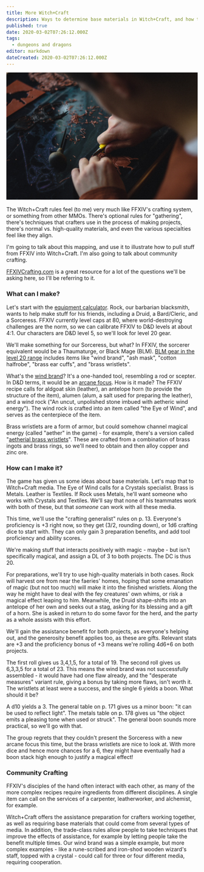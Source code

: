 ```yaml
---
title: More Witch+Craft
description: Ways to determine base materials in Witch+Craft, and how to team up
published: true
date: 2020-03-02T07:26:12.000Z
tags:
  - dungeons and dragons
editor: markdown
dateCreated: 2020-03-02T07:26:12.000Z
---
```


![Featured Image](more-witch-craft.jpg)

The Witch+Craft rules feel (to me) very much like FFXIV's crafting system, or something from other MMOs. There's optional rules for "gathering", there's techniques that crafters use in the process of making projects, there's normal vs. high-quality materials, and even the various specialties feel like they align.

I'm going to talk about this mapping, and use it to illustrate how to pull stuff from FFXIV into Witch+Craft. I'm also going to talk about community crafting.

[FFXIVCrafting.com](https://ffxivcrafting.com/) is a great resource for a lot of the questions we'll be asking here, so I'll be referring to it.

### What can I make?

Let's start with the [equipment calculator](https://ffxivcrafting.com/equipment). Rock, our barbarian blacksmith, wants to help make stuff for his friends, including a Druid, a Bard/Cleric, and a Sorceress. FFXIV currently level caps at 80, where world-destroying challenges are the norm, so we can calibrate FFXIV to D&D levels at about 4:1. Our characters are D&D level 5, so we'll look for level 20 gear.

We'll make something for our Sorceress, but what? In FFXIV, the sorcerer equivalent would be a Thaumaturge, or Black Mage (BLM). [BLM gear in the level 20 range](https://ffxivcrafting.com/equipment/list?BLM:20:1:1:0) includes items like "wind brand", "ash mask", "cotton halfrobe", "brass ear cuffs", and "brass wristlets".

What's the [wind brand](https://ffxiv.gamerescape.com/wiki/Wind_Brand)? It's a one-handed tool, resembling a rod or scepter. In D&D terms, it would be an [arcane focus](https://www.dndbeyond.com/equipment/arcane-focus). How is it made? The FFXIV recipe calls for aldgoat skin (leather), an antelope horn (to provide the structure of the item), alumen (alum, a salt used for preparing the leather), and a wind rock ("An uncut, unpolished stone imbued with aetheric wind energy"). The wind rock is crafted into an item called "the Eye of Wind", and serves as the centerpiece of the item.

Brass wristlets are a form of armor, but could somehow channel magical energy (called "aether" in the game) - for example, there's a version called "[aetherial brass wristlets](https://ffxiv.gamerescape.com/wiki/Aetherial_Brass_Wristlets)". These are crafted from a combination of brass ingots and brass rings, so we'll need to obtain and then alloy copper and zinc ore.

### How can I make it?

The game has given us some ideas about base materials. Let's map that to Witch+Craft media. The Eye of Wind calls for a Crystals specialist. Brass is Metals. Leather is Textiles. If Rock uses Metals, he'll want someone who works with Crystals and Textiles. We'll say that none of his teammates work with both of these, but that _someone_ can work with all these media.

This time, we'll use the "crafting generalist" rules on p. 13. Everyone's proficiency is +3 right now, so they get (3/2, rounding down), or 1d6 crafting dice to start with. They can only gain 3 preparation benefits, and add tool proficiency and ability scores.

We're making stuff that interacts positively with magic - maybe - but isn't specifically magical, and assign a DL of 3 to both projects. The DC is thus 20.

For preparations, we'll try to use high-quality materials in both cases. Rock will harvest ore from near the faeries' homes, hoping that some emanation of magic (but not too much) will make it into the finished wristlets. Along the way he might have to deal with the fey creatures' own whims, or risk a magical effect leaping to him. Meanwhile, the Druid shape-shifts into an antelope of her own and seeks out a stag, asking for its blessing and a gift of a horn. She is asked in return to do some favor for the herd, and the party as a whole assists with this effort.

We'll gain the assistance benefit for both projects, as everyone's helping out, and the generosity benefit applies too, as these are gifts. Relevant stats are +3 and the proficiency bonus of +3 means we're rolling 4d6+6 on both projects.

The first roll gives us 3,4,1,5, for a total of 19. The second roll gives us 6,3,3,5 for a total of 23. This means the wind brand was not successfully assembled - it would have had one flaw already, and the "desperate measures" variant rule, giving a bonus by taking more flaws, isn't worth it. The wristlets at least were a success, and the single 6 yields a boon. What should it be?

A d10 yields a 3. The general table on p. 171 gives us a minor boon: "it can be used to reflect light". The metals table on p. 178 gives us "the object emits a pleasing tone when used or struck". The general boon sounds more practical, so we'll go with that.

The group regrets that they couldn't present the Sorceress with a new arcane focus this time, but the brass wristlets are nice to look at. With more dice and hence more chances for a 6, they might have eventually had a boon stack high enough to justify a magical effect!

### Community Crafting

FFXIV's disciples of the hand often interact with each other, as many of the more complex recipes require ingredients from different disciplines. A single item can call on the services of a carpenter, leatherworker, and alchemist, for example.

Witch+Craft offers the assistance preparation for crafters working together, as well as requiring base materials that could come from several types of media. In addition, the trade-class rules allow people to take techniques that improve the effects of assistance, for example by letting people take the benefit multiple times. Our wind brand was a simple example, but more complex examples - like a rune-scribed and iron-shod wooden wizard's staff, topped with a crystal - could call for three or four different media, requiring cooperation.


    
